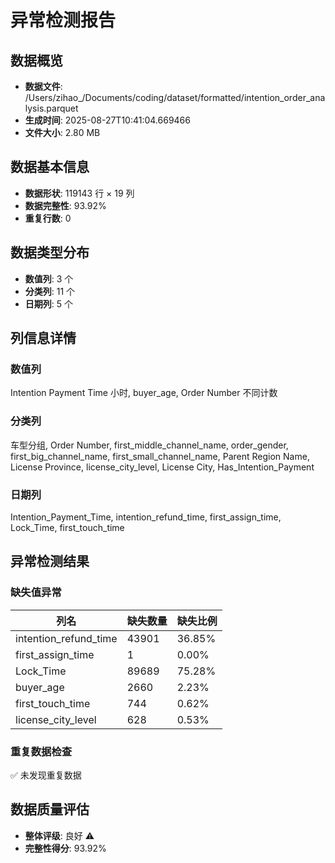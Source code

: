 # 异常检测报告

## 数据概览
- **数据文件**: /Users/zihao_/Documents/coding/dataset/formatted/intention_order_analysis.parquet
- **生成时间**: 2025-08-27T10:41:04.669466
- **文件大小**: 2.80 MB

## 数据基本信息
- **数据形状**: 119143 行 × 19 列
- **数据完整性**: 93.92%
- **重复行数**: 0

## 数据类型分布
- **数值列**: 3 个
- **分类列**: 11 个  
- **日期列**: 5 个

## 列信息详情
### 数值列
Intention Payment Time 小时, buyer_age, Order Number 不同计数

### 分类列
车型分组, Order Number, first_middle_channel_name, order_gender, first_big_channel_name, first_small_channel_name, Parent Region Name, License Province, license_city_level, License City, Has_Intention_Payment

### 日期列
Intention_Payment_Time, intention_refund_time, first_assign_time, Lock_Time, first_touch_time

## 异常检测结果

### 缺失值异常

| 列名 | 缺失数量 | 缺失比例 |
|------|----------|----------|
| intention_refund_time | 43901 | 36.85% |
| first_assign_time | 1 | 0.00% |
| Lock_Time | 89689 | 75.28% |
| buyer_age | 2660 | 2.23% |
| first_touch_time | 744 | 0.62% |
| license_city_level | 628 | 0.53% |

### 重复数据检查
✅ 未发现重复数据

## 数据质量评估
- **整体评级**: 良好 ⚠️
- **完整性得分**: 93.92%
